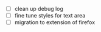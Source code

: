 - [ ] clean up debug log
- [ ] fine tune styles for text area
- [ ] migration to extension of firefox
